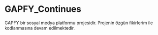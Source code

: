 # GAPFY_Continues
 GAPFY bir sosyal medya platformu projesidir. Projenin özgün fikirlerim ile kodlanmasına devam edilmektedir.
